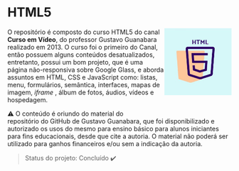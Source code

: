 # HTML5



<img src="html5.jpg" alt="HTML5" width="30%" align="right"/>O repositório é composto do curso HTML5 do canal **Curso em Vídeo**, do professor Gustavo Guanabara realizado em 2013. O curso foi o primeiro do Canal, então possuem alguns conteúdos desatualizados, entretanto, possui um bom projeto, que é uma página não-responsiva sobre Google Glass, e aborda assuntos em HTML, CSS e JavaScript como: listas, menu, formulários, semântica, interfaces, mapas de imagem, *iframe* , álbum de fotos, áudios, vídeos e hospedagem. 



:warning: O conteúdo é oriundo do material do <a href="https://gustavoguanabara.github.io" style="text-decoration:none">repositório do GitHub de Gustavo Guanabara</a>, que foi disponibilizado e autorizado os usos do mesmo para ensino básico para alunos iniciantes para fins educacionais, desde que cite a autoria. O material não poderá ser utilizado para ganhos financeiros e/ou sem a indicação da autoria.



> Status do projeto: Concluído :heavy_check_mark:


